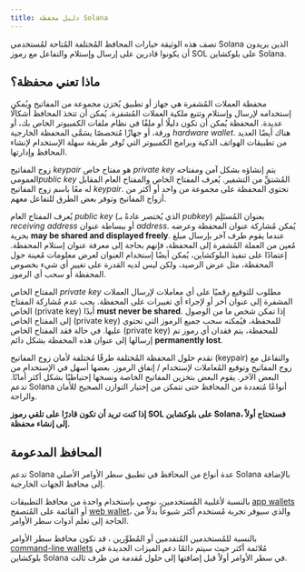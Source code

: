 ```yaml
---
title: دليل محفظة Solana
---
```


تصف هذه الوثيقة خيارات المحافظ المُختلفة المُتاحة لمُستخدمي Solana الذين يريدون أن يكونوا قادرين على إرسال وإستلام والتفاعل مع رموز SOL على بلوكشاين Solana.

## ماذا تعني محفظة؟

محفظة العملات المُشفرة هي جهاز أو تطبيق يُخزن مجموعة من المفاتيح ويُمكن إستخدامه لإرسال وإستلام وتتبع ملكية العملات المُشفرة. يُمكن أن تتخذ المحافظ أشكالًا عديدة. المحفظة يُمكن أن تكون دليلًا أو ملفًا في نظام ملفات الكمبيوتر الخاص بك، أو ورقة، أو جهازًا مُتخصصًا يسَمَّى المحفظة الخارجية _hardware wallet_. هناك أيضًا العديد من تطبيقات الهواتف الذكية وبرامج الكمبيوتر التي تُوفر طريقة سهلة الإستخدام لإنشاء المحافظ وإدارتها.

زوج المفاتيح _keypair_ هو مفتاح خاص _private key_ يتم إنشاؤه بشكل آمن ومفتاحه العمومي*public key* المُشتقِّ من التشفير. يُعرف المفتاح الخاص والمفتاح العام المقابل له معًا باسم زوج المفاتيح _keypair_. تحتوي المحفظة على مجموعة من واحد أو أكثر من أزواج المفاتيح وتوفر بعض الطرق للتفاعل معهم.

يُعرف المفتاح العام _public key_ (الذي يُختصر عادةً بـ _pubkey_) بعنوان المُستَلِم _receiving address_ أو ببساطة عنوان _address_. يُمكن مُشاركة عنوان المحفظة وعرضه بحرية **may be shared and displayed freely**. عندما يقوم طرف آخر بإرسال مبلغ مُعين من العملة المُشفرة إلى المحفظة، فإنهم بحاجة إلى معرفة عنوان إستلام المحفظة. إعتمادًا على تنفيذ البلوكشاين، يُمكن أيضًا إستخدام العنوان لعرض معلومات مُعينة حول المحفظة، مثل عرض الرصيد، ولكن ليس لديه القدرة على تغيير أي شيء بخصوص المحفظة أو سحب أي الرموز.

المفتاح الخاص _private key_ مطلوب للتوقيع رقميًا على أي معاملات لإرسال العملات المشفرة إلى عنوان آخر أو لإجراء أي تغييرات على المحفظة. يجب عدم مُشاركة المفتاح الخاص (private key) أبدًا **must never be shared**. إذا تمكن شخص ما من الوصول إلى المفتاح الخاص (private key) للمحفظة، فيُمكنه سحب جميع الرموز التي تحتوي عليها. في حالة فقد المفتاح الخاص (private key) للمحفظة، يتم فقدان أي رموز تم إرسالها إلى عنوان هذه المحفظة بشكل دائم **permanently lost**.

تقدم حلول المحفظة المُختلفة طرقًا مُختلفة لأمان زوج المفاتيح (keypair) والتفاعل مع زوج المفاتيح وتوقيع المُعاملات لإستخدام / إنفاق الرموز. بعضها أسهل في الإستخدام من البعض الآخر. يقوم البعض بتخزين المفاتيح الخاصة ونسخها إحتياطيًا بشكل أكثر أمانًا. تدعم Solana أنواعًا مُتعددة من المحافظ حتى تتمكن من إختيار التوازن الصحيح للأمان والراحة.

**إذا كنت تريد أن تكون قادرًا على تلقي رموز SOL على بلوكشاين Solana، فستحتاج أولاً إلى إنشاء محفظة.**

## المحافظ المدعومة

تدعم Solana عدة أنواع من المحافظ في تطبيق سطر الأوامر الأصلي Solana بالإضافة إلى محافظ الجهات الخارجية.

بالنسبة لأغلبية المُستخدمين، نوصي بإستخدام واحدة من محافظ التطبيقات [app wallets](wallet-guide/apps.md) أو القائمة على المُتصفح [web wallet](wallet-guide/web-wallets.md)، والذي سيوفر تجربة مُستخدم أكثر شيوعاً بدلاً من الحاجة إلى تعلم أدوات سطر الأوامر.

بالنسبة للمُستخدمين المُتقدمين أو المُطوِّرين ، قد تكون محافظ سطر الأوامر [command-line wallets](wallet-guide/cli.md) مُلائمة أكثر حيث سيتم دائمًا دعم الميزات الجديدة في بلوكشاين Solana في سطر الأوامر أولاً قبل إضافتها إلى حلول مُقدمة من طرف ثالث.
